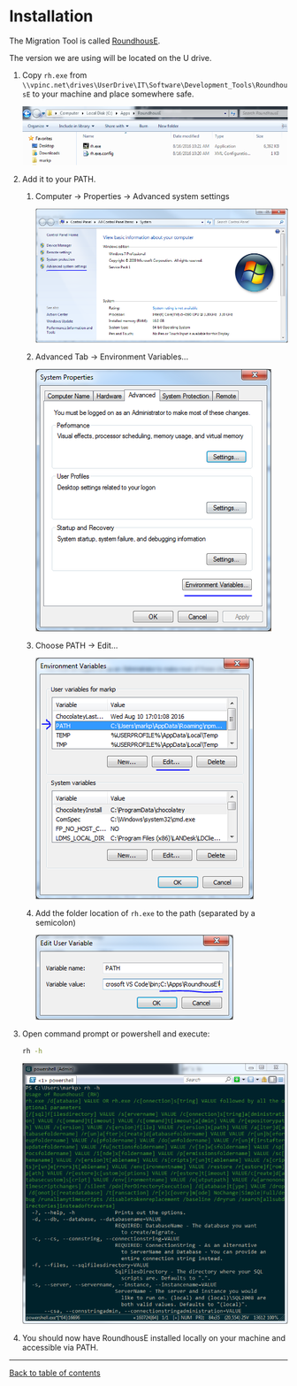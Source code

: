 # Installation

The Migration Tool is called [RoundhousE](https://github.com/chucknorris/roundhouse).

The version we are using will be located on the U drive.

1. Copy ```rh.exe``` from ```\\vpinc.net\drives\UserDrive\IT\Software\Development_Tools\RoundhousE``` to your machine and place somewhere safe.
    
    ![Example](Images/Installation_1.PNG)
2. Add it to your PATH.
    1. Computer -> Properties -> Advanced system settings
        
        ![Example](Images/Installation_2_1.PNG)
    2. Advanced Tab -> Environment Variables... 
        
        ![Example](Images/Installation_2_2.PNG)
    3. Choose PATH -> Edit...
        
        ![Example](Images/Installation_2_3.PNG)
    4. Add the folder location of ```rh.exe``` to the path (separated by a semicolon)
        
        ![Example](Images/Installation_2_4.PNG)
3. Open command prompt or powershell and execute:
    ```cmd
    rh -h
    ```

    ![Example](Images/Installation_3.PNG)
4. You should now have RoundhousE installed locally on your machine and accessible via PATH.

***

[Back to table of contents](README.md)
